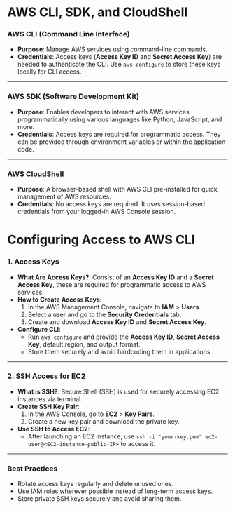 # **AWS CLI, SDK, and CloudShell**

### **AWS CLI (Command Line Interface)**
- **Purpose**: Manage AWS services using command-line commands.
- **Credentials**: Access keys (**Access Key ID** and **Secret Access Key**) are needed to authenticate the CLI. Use `aws configure` to store these keys locally for CLI access.

---

### **AWS SDK (Software Development Kit)**
- **Purpose**: Enables developers to interact with AWS services programmatically using various languages like Python, JavaScript, and more.
- **Credentials**: Access keys are required for programmatic access. They can be provided through environment variables or within the application code.

---

### **AWS CloudShell**
- **Purpose**: A browser-based shell with AWS CLI pre-installed for quick management of AWS resources.
- **Credentials**: No access keys are required. It uses session-based credentials from your logged-in AWS Console session.

# **Configuring Access to AWS CLI**

### **1. Access Keys**

- **What Are Access Keys?**: Consist of an **Access Key ID** and a **Secret Access Key**, these are required for programmatic access to AWS services.
- **How to Create Access Keys**:
  1. In the AWS Management Console, navigate to **IAM** > **Users**.
  2. Select a user and go to the **Security Credentials** tab.
  3. Create and download **Access Key ID** and **Secret Access Key**.
- **Configure CLI**:
  - Run `aws configure` and provide the **Access Key ID**, **Secret Access Key**, default region, and output format.
  - Store them securely and avoid hardcoding them in applications.

---

### **2. SSH Access for EC2**

- **What is SSH?**: Secure Shell (SSH) is used for securely accessing EC2 instances via terminal.
- **Create SSH Key Pair**:
  1. In the AWS Console, go to **EC2** > **Key Pairs**.
  2. Create a new key pair and download the private key.
- **Use SSH to Access EC2**:
  - After launching an EC2 instance, use `ssh -i "your-key.pem" ec2-user@<EC2-instance-public-IP>` to access it.

---

### **Best Practices**
- Rotate access keys regularly and delete unused ones.
- Use IAM roles wherever possible instead of long-term access keys.
- Store private SSH keys securely and avoid sharing them.

